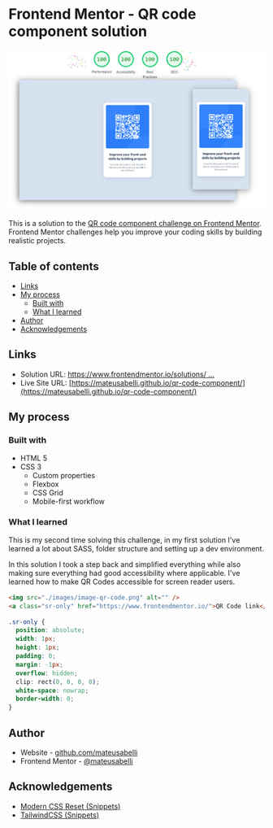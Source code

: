 # Frontend Mentor - QR code component solution

![](./images/app-preview.jpg)

This is a solution to the [QR code component challenge on Frontend Mentor](https://www.frontendmentor.io/challenges/qr-code-component-iux_sIO_H). Frontend Mentor challenges help you improve your coding skills by building realistic projects.

## Table of contents

- [Links](#links)
- [My process](#my-process)
  - [Built with](#built-with)
  - [What I learned](#what-i-learned)
- [Author](#author)
- [Acknowledgements](#acknowledgements)

## Links

- Solution URL: [https://www.frontendmentor.io/solutions/ ...](https://www.frontendmentor.io/solutions/qr-code-with-accessibility-improvements-written-in-html-and-css-UcsZf9r7uA)
- Live Site URL: [https://mateusabelli.github.io/qr-code-component/](https://mateusabelli.github.io/qr-code-component/)

## My process

### Built with

- HTML 5
- CSS 3
  - Custom properties
  - Flexbox
  - CSS Grid
  - Mobile-first workflow

### What I learned

This is my second time solving this challenge, in my first solution I've learned a lot about SASS, folder structure and setting up a dev environment.

In this solution I took a step back and simplified everything while also making sure everything had good accessibility where applicable. I've learned how to make QR Codes accessible for screen reader users.

```html
<img src="./images/image-qr-code.png" alt="" />
<a class="sr-only" href="https://www.frontendmentor.io/">QR Code link</a>
```

```css
.sr-only {
  position: absolute;
  width: 1px;
  height: 1px;
  padding: 0;
  margin: -1px;
  overflow: hidden;
  clip: rect(0, 0, 0, 0);
  white-space: nowrap;
  border-width: 0;
}
```

## Author

- Website - [github.com/mateusabelli](https://github.com/mateusabelli)
- Frontend Mentor - [@mateusabelli](https://www.frontendmentor.io/profile/mateusabelli)

## Acknowledgements

- [Modern CSS Reset (Snippets)](https://piccalil.li/blog/a-modern-css-reset/)
- [TailwindCSS (Snippets)](https://tailwindcss.com/docs/screen-readers)
